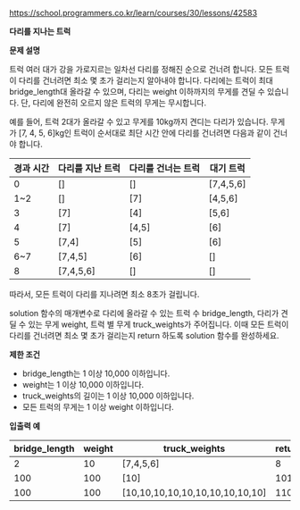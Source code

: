 https://school.programmers.co.kr/learn/courses/30/lessons/42583

**다리를 지나는 트럭**

**문제 설명**

트럭 여러 대가 강을 가로지르는 일차선 다리를 정해진 순으로 건너려 합니다. 모든 트럭이 다리를 건너려면 최소 몇 초가 걸리는지 알아내야 합니다. 다리에는 트럭이 최대 bridge_length대 올라갈 수 있으며, 다리는 weight 이하까지의 무게를 견딜 수 있습니다. 단, 다리에 완전히 오르지 않은 트럭의 무게는 무시합니다.

예를 들어, 트럭 2대가 올라갈 수 있고 무게를 10kg까지 견디는 다리가 있습니다. 무게가 [7, 4, 5, 6]kg인 트럭이 순서대로 최단 시간 안에 다리를 건너려면 다음과 같이 건너야 합니다.

| 경과 시간 | 	다리를 지난 트럭 | 	다리를 건너는 트럭 | 	대기 트럭     |
|-------|------------|-------------|------------|
| 0     | 	[]        | 	[]         | 	[7,4,5,6] |
| 1~2   | 	[]        | 	[7]        | 	[4,5,6]   |
| 3     | 	[7]       | 	[4]        | 	[5,6]     |
| 4     | 	[7]       | 	[4,5]      | 	[6]       |
| 5     | 	[7,4]     | 	[5]        | 	[6]       |
| 6~7   | 	[7,4,5]   | 	[6]        | 	[]        |
| 8     | 	[7,4,5,6] | 	[]         | 	[]        |

따라서, 모든 트럭이 다리를 지나려면 최소 8초가 걸립니다.

solution 함수의 매개변수로 다리에 올라갈 수 있는 트럭 수 bridge_length, 다리가 견딜 수 있는 무게 weight, 트럭 별 무게 truck_weights가 주어집니다. 이때 모든 트럭이 다리를 건너려면 최소 몇 초가 걸리는지 return 하도록 solution 함수를 완성하세요.

**제한 조건**

- bridge_length는 1 이상 10,000 이하입니다.
- weight는 1 이상 10,000 이하입니다.
- truck_weights의 길이는 1 이상 10,000 이하입니다.
- 모든 트럭의 무게는 1 이상 weight 이하입니다.

**입출력 예**

| bridge_length | 	weight | 	truck_weights                   | 	return |
|---------------|---------|----------------------------------|---------|
| 2             | 	10     | 	[7,4,5,6]                       | 	8      |
| 100           | 	100    | 	[10]                            | 	101    |
| 100           | 	100    | 	[10,10,10,10,10,10,10,10,10,10] | 	110    |